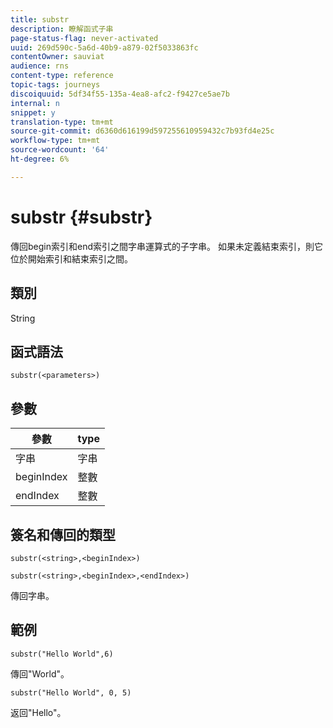 ```yaml
---
title: substr
description: 瞭解函式子串
page-status-flag: never-activated
uuid: 269d590c-5a6d-40b9-a879-02f5033863fc
contentOwner: sauviat
audience: rns
content-type: reference
topic-tags: journeys
discoiquuid: 5df34f55-135a-4ea8-afc2-f9427ce5ae7b
internal: n
snippet: y
translation-type: tm+mt
source-git-commit: d6360d616199d597255610959432c7b93fd4e25c
workflow-type: tm+mt
source-wordcount: '64'
ht-degree: 6%

---
```



# substr {#substr}

傳回begin索引和end索引之間字串運算式的子字串。 如果未定義結束索引，則它位於開始索引和結束索引之間。

## 類別

String

## 函式語法

`substr(<parameters>)`

## 參數

| 參數 | type |
|-------------|----------|
| 字串 | 字串 |
| beginIndex | 整數 |
| endIndex | 整數 |

## 簽名和傳回的類型

`substr(<string>,<beginIndex>)`

`substr(<string>,<beginIndex>,<endIndex>)`

傳回字串。

## 範例

`substr("Hello World",6)`

傳回&quot;World&quot;。

`substr("Hello World", 0, 5)`

返回&quot;Hello&quot;。